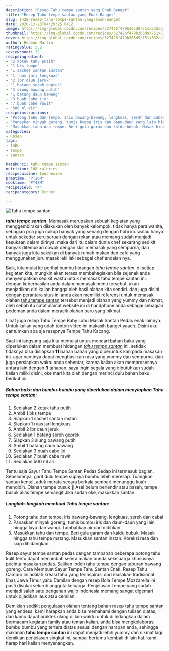 ```yaml
---
description: "Resep Tahu tempe santan yang Enak Banget"
title: "Resep Tahu tempe santan yang Enak Banget"
slug: 1428-resep-tahu-tempe-santan-yang-enak-banget
date: 2020-12-23T04:29:25.641Z
image: https://img-global.cpcdn.com/recipes/327426f479b365d9/751x532cq70/tahu-tempe-santan-foto-resep-utama.jpg
thumbnail: https://img-global.cpcdn.com/recipes/327426f479b365d9/751x532cq70/tahu-tempe-santan-foto-resep-utama.jpg
cover: https://img-global.cpcdn.com/recipes/327426f479b365d9/751x532cq70/tahu-tempe-santan-foto-resep-utama.jpg
author: Herman Martin
ratingvalue: 3.2
reviewcount: 12
recipeingredient:
- "2 kotak tahu putih"
- "1 bks tempe"
- "1 sachet santan instan"
- "1 ruas jari lengkuas"
- "2 lbr daun jeruk"
- "1 batang sereh geprek"
- "3 siung bawang putih"
- "1 batang daun bawang"
- "3 buah cabe ijo"
- "7 buah cabe rawit"
- "500 ml air"
recipeinstructions:
- "Potong tahu dan tempe. Iris bawang-bawang, lengkuas, sereh dan cabai"
- "Panaskan minyak goreng, tumis bumbu iris dan daun-daun yang lain hingga layu dan wangi. Tambahkan air dan didihkan"
- "Masukkan tahu dan tempe. Beri gula garam dan kaldu bubuk. Masak hingga tahu tempe matang. Masukkan santan instan. Koreksi rasa dan siap dihidangkan."
categories:
- Resep
tags:
- tahu
- tempe
- santan

katakunci: tahu tempe santan 
nutrition: 108 calories
recipecuisine: Indonesian
preptime: "PT26M"
cooktime: "PT48M"
recipeyield: "4"
recipecategory: Dinner

---
```



![Tahu tempe santan](https://img-global.cpcdn.com/recipes/327426f479b365d9/751x532cq70/tahu-tempe-santan-foto-resep-utama.jpg)

<b><i>tahu tempe santan</i></b>, Memasak merupakan sebuah kegiatan yang menggembirakan dilakukan oleh banyak kelompok. tidak hanya para wanita, sebagian pria juga cukup banyak yang senang dengan hobi ini. walau hanya untuk sekedar seru seruan dengan rekan atau memang sudah menjadi kesukaan dalam dirinya. maka dari itu dalam dunia chef sekarang sedikit banyak ditemukan cowok dengan skill memasak yang sempurna, dan banyak juga kita saksikan di banyak rumah makan dan cafe yang menggunakan juru masak laki laki sebagai chef andalan nya.

Baik, kita mulai ke perihal bumbu hidangan <i>tahu tempe santan</i>. di setiap kegiatan kita, mungkin akan terasa membahagiakan bila sejenak anda menyempatkan sedikit waktu untuk memasak tahu tempe santan ini. dengan keberhasilan anda dalam memasak menu tersebut, akan menjadikan diri kalian bangga oleh hasil olahan kita sendiri. dan juga disini dengan perantara situs ini anda akan memiliki referensi untuk memasak olahan <u>tahu tempe santan</u> tersebut menjadi olahan yang yummy dan nikmat, oleh sebab itu catat alamat website ini di handphone anda sebagai sebagian pedoman anda dalam meracik olahan baru yang nikmat.

Lihat juga resep Tahu Tempe Baby Labu Masak Santan Pedas enak lainnya. Untuk kalian yang udah tonton video ini makasih banget yaach. Disini aku cantumkan apa aja resepnya Tempe Tahu Kacang.


Saat ini langsung saja kita memulai untuk mencari bahan baku yang diperlukan dalam membuat hidangan <u><i>tahu tempe santan</i></u> ini. setidak tidaknya bisa disiapkan <b>11</b> bahan bahan yang diperuntuk kan pada masakan ini. agar nantinya dapat menghasilkan rasa yang yummy dan sempurna. dan juga persiapkan waktu anda sebentar, karena kalian akan memprosesnya antara lain dengan <b>3</b> tahapan. saya ingin segala yang dibutuhkan sudah kalian miliki disini, oke mari kita olah dengan merinci dulu bahan baku berikut ini.

<!--inarticleads1-->

##### Bahan baku dan bumbu-bumbu yang diperlukan dalam menyiapkan Tahu tempe santan:

1. Sediakan 2 kotak tahu putih
1. Ambil 1 bks tempe
1. Siapkan 1 sachet santan instan
1. Siapkan 1 ruas jari lengkuas
1. Ambil 2 lbr daun jeruk
1. Sediakan 1 batang sereh geprek
1. Siapkan 3 siung bawang putih
1. Ambil 1 batang daun bawang
1. Sediakan 3 buah cabe ijo
1. Sediakan 7 buah cabe rawit
1. Sediakan 500 ml air


Tentu saja Sayur Tahu Tempe Santan Pedas Sedap ini termasuk bagian. Sebelumnya, garit dulu tempe supaya bumbu lebih meresap. Tuangkan santan kental, aduk merata secara berkala sembari menunggu kuah mendidih. Olahan tempe busuk 🍳 Asal belum berlendir atau basah, tempe busuk alias tempe semangit Jika sudah oke, masukkan santan. 

<!--inarticleads2-->

##### Langkah-langkah membuat Tahu tempe santan:

1. Potong tahu dan tempe. Iris bawang-bawang, lengkuas, sereh dan cabai
1. Panaskan minyak goreng, tumis bumbu iris dan daun-daun yang lain hingga layu dan wangi. Tambahkan air dan didihkan
1. Masukkan tahu dan tempe. Beri gula garam dan kaldu bubuk. Masak hingga tahu tempe matang. Masukkan santan instan. Koreksi rasa dan siap dihidangkan.


Resep sayur tempe santan pedas dengan tambahan beberapa potong tahu kulit tentu dapat menambah selera makan bunda sekeluarga khususnya pecinta masakan pedas. Sajikan lodeh tahu tempe dengan taburan bawang goreng. Cara Membuat Sayur Tempe Tahu Santan Enak. Resep Tahu Campur ini adalah kreasi tahu yang terinspirasi dari masakan tradisional khas Jawa Timur yaitu Camilan dengan resep Bola Tempe Mozzarella ini pasti disukai seluruh anggota keluarga. Penjelasan Tempe yang sudah menjadi salah satu penganan wajib Indonesia memang sangat digemari untuk dijadikan lauk atau cemilan. 

Demikian sedikit pengulasan olahan tentang bahan resep <u>tahu tempe santan</u> yang endess. kami harapkan anda bisa memahami dengan tulisan diatas, dan kamu dapat praktek ulang di lain waktu untuk di hidangkan dalam bermacam kegiatan family atau teman kalian. anda bisa mengkolaborasi bumbu bumbu yang tertera diatas sesuai dengan harapan anda, sehingga makanan <b>tahu tempe santan</b> ini dapat menjadi lebih yummy dan nikmat lagi. demikian penjelasan singkat ini, sampai bertemu kembali di lain hal. kami harap hari kalian menyenangkan.
